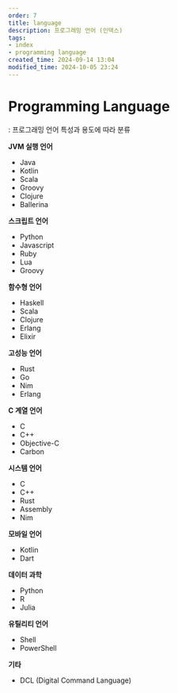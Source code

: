 ```yaml
---
order: 7
title: language
description: 프로그래밍 언어 (인덱스)
tags:
- index
- programming language
created_time: 2024-09-14 13:04
modified_time: 2024-10-05 23:24
---
```


# Programming Language
: 프로그래밍 언어 특성과 용도에 따라 분류  

**JVM 실행 언어**
- Java
- Kotlin
- Scala
- Groovy
- Clojure
- Ballerina

**스크립트 언어**
- Python
- Javascript
- Ruby
- Lua
- Groovy

**함수형 언어**
- Haskell
- Scala
- Clojure
- Erlang
- Elixir

**고성능 언어**
- Rust
- Go
- Nim
- Erlang

**C 계열 언어**
- C
- C++
- Objective-C
- Carbon

**시스템 언어**
- C
- C++
- Rust
- Assembly
- Nim

**모바일 언어**
- Kotlin
- Dart

**데이터 과학**
- Python
- R
- Julia

**유틸리티 언어**
- Shell
- PowerShell

**기타**
- DCL (Digital Command Language)